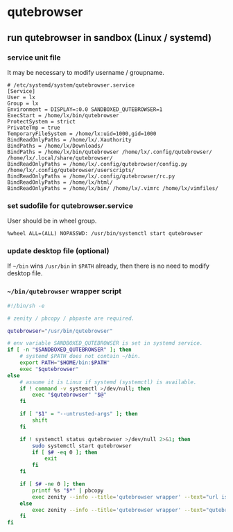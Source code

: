 # qutebrowser

## run qutebrowser in sandbox (Linux / systemd)

### service unit file

It may be necessary to modify username / groupname.

```console
# /etc/systemd/system/qutebrowser.service
[Service]
User = lx
Group = lx
Environment = DISPLAY=:0.0 SANDBOXED_QUTEBROWSER=1
ExecStart = /home/lx/bin/qutebrowser
ProtectSystem = strict
PrivateTmp = true
TemporaryFileSystem = /home/lx:uid=1000,gid=1000
BindReadOnlyPaths = /home/lx/.Xauthority
BindPaths = /home/lx/Downloads/
BindPaths = /home/lx/bin/qutebrowser /home/lx/.config/qutebrowser/ /home/lx/.local/share/qutebrowser/
BindReadOnlyPaths = /home/lx/.config/qutebrowser/config.py /home/lx/.config/qutebrowser/userscripts/
BindReadOnlyPaths = /home/lx/.config/qutebrowser/rc.py
BindReadOnlyPaths = /home/lx/html/
BindReadOnlyPaths = /home/lx/bin/ /home/lx/.vimrc /home/lx/vimfiles/
```

### set sudofile for qutebrowser.service

User should be in wheel group.

```console
%wheel ALL=(ALL) NOPASSWD: /usr/bin/systemctl start qutebrowser
```

### update desktop file (optional)

If `~/bin` wins `/usr/bin` in `$PATH` already, then there is no need to modify
desktop file.

### `~/bin/qutebrowser` wrapper script

```sh
#!/bin/sh -e

# zenity / pbcopy / pbpaste are required.

qutebrowser="/usr/bin/qutebrowser"

# env variable SANDBOXED_QUTEBROWSER is set in systemd service.
if [ -n "$SANDBOXED_QUTEBROWSER" ]; then
    # systemd $PATH does not contain ~/bin.
    export PATH="$HOME/bin:$PATH"
    exec "$qutebrowser"
else
    # assume it is Linux if systemd (systemctl) is available.
    if ! command -v systemctl >/dev/null; then
        exec "$qutebrowser" "$@"
    fi

    if [ "$1" = "--untrusted-args" ]; then
        shift
    fi

    if ! systemctl status qutebrowser >/dev/null 2>&1; then
        sudo systemctl start qutebrowser
        if [ $# -eq 0 ]; then
            exit
        fi
    fi

    if [ $# -ne 0 ]; then
        printf %s "$*" | pbcopy
        exec zenity --info --title='qutebrowser wrapper' --text="url is copied: $(pbpaste)"
    else
        exec zenity --info --title='qutebrowser wrapper' --text="qutebrowser is already running."
    fi
fi
```
